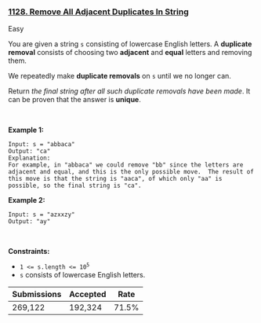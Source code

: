### [1128. Remove All Adjacent Duplicates In String](https://leetcode.com/problems/remove-all-adjacent-duplicates-in-string/)

Easy

You are given a string `` s `` consisting of lowercase English letters. A __duplicate removal__ consists of choosing two __adjacent__ and __equal__ letters and removing them.

We repeatedly make __duplicate removals__ on `` s `` until we no longer can.

Return _the final string after all such duplicate removals have been made_. It can be proven that the answer is __unique__.

 

__Example 1:__

```
Input: s = "abbaca"
Output: "ca"
Explanation: 
For example, in "abbaca" we could remove "bb" since the letters are adjacent and equal, and this is the only possible move.  The result of this move is that the string is "aaca", of which only "aa" is possible, so the final string is "ca".
```

__Example 2:__

```
Input: s = "azxxzy"
Output: "ay"
```

 

__Constraints:__

*   <code>1 <= s.length <= 10<sup>5</sup></code>
*   `` s `` consists of lowercase English letters.

| Submissions    | Accepted     | Rate   |
| -------------- | ------------ | ------ |
| 269,122 | 192,324 | 71.5% |